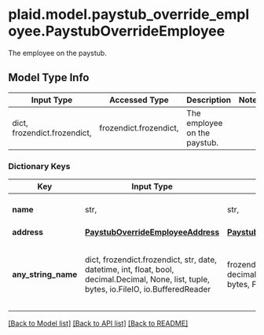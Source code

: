 # plaid.model.paystub_override_employee.PaystubOverrideEmployee

The employee on the paystub.

## Model Type Info
Input Type | Accessed Type | Description | Notes
------------ | ------------- | ------------- | -------------
dict, frozendict.frozendict,  | frozendict.frozendict,  | The employee on the paystub. | 

### Dictionary Keys
Key | Input Type | Accessed Type | Description | Notes
------------ | ------------- | ------------- | ------------- | -------------
**name** | str,  | str,  | The name of the employee. | [optional] 
**address** | [**PaystubOverrideEmployeeAddress**](PaystubOverrideEmployeeAddress.md) | [**PaystubOverrideEmployeeAddress**](PaystubOverrideEmployeeAddress.md) |  | [optional] 
**any_string_name** | dict, frozendict.frozendict, str, date, datetime, int, float, bool, decimal.Decimal, None, list, tuple, bytes, io.FileIO, io.BufferedReader | frozendict.frozendict, str, BoolClass, decimal.Decimal, NoneClass, tuple, bytes, FileIO | any string name can be used but the value must be the correct type | [optional]

[[Back to Model list]](../../README.md#documentation-for-models) [[Back to API list]](../../README.md#documentation-for-api-endpoints) [[Back to README]](../../README.md)

